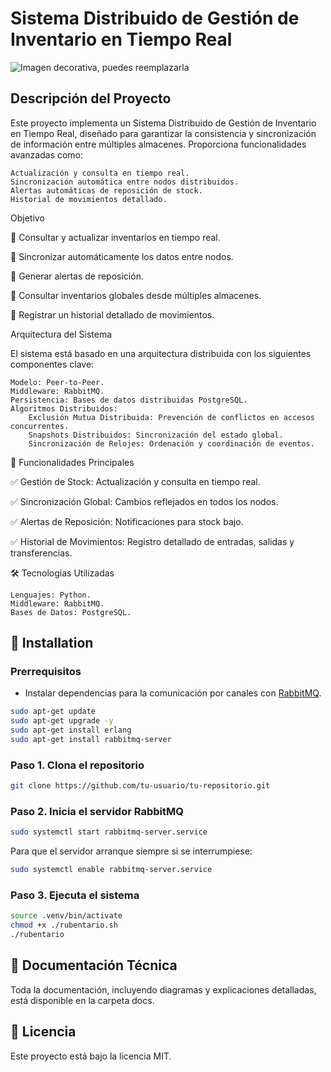 # Sistema Distribuido de Gestión de Inventario en Tiempo Real

![Imagen decorativa, puedes reemplazarla](https://upload.wikimedia.org/wikipedia/commons/thumb/a/a2/Amazon_Espa%C3%B1a_por_dentro_%28San_Fernando_de_Henares%29.JPG/800px-Amazon_Espa%C3%B1a_por_dentro_%28San_Fernando_de_Henares%29.JPG)
## Descripción del Proyecto

Este proyecto implementa un Sistema Distribuido de Gestión de Inventario en Tiempo Real, diseñado para garantizar la consistencia y sincronización de información entre múltiples almacenes. Proporciona funcionalidades avanzadas como:

    Actualización y consulta en tiempo real.
    Sincronización automática entre nodos distribuidos.
    Alertas automáticas de reposición de stock.
    Historial de movimientos detallado.

Objetivo

🔹 Consultar y actualizar inventarios en tiempo real.

🔹 Sincronizar automáticamente los datos entre nodos.

🔹 Generar alertas de reposición.

🔹 Consultar inventarios globales desde múltiples almacenes.

🔹 Registrar un historial detallado de movimientos.

Arquitectura del Sistema

El sistema está basado en una arquitectura distribuida con los siguientes componentes clave:

    Modelo: Peer-to-Peer.
    Middleware: RabbitMQ.
    Persistencia: Bases de datos distribuidas PostgreSQL.
    Algoritmos Distribuidos:
        Exclusión Mutua Distribuida: Prevención de conflictos en accesos concurrentes.
        Snapshots Distribuidos: Sincronización del estado global.
        Sincronización de Relojes: Ordenación y coordinación de eventos.

🚀 Funcionalidades Principales

✅ Gestión de Stock: Actualización y consulta en tiempo real.

✅ Sincronización Global: Cambios reflejados en todos los nodos.

✅ Alertas de Reposición: Notificaciones para stock bajo.

✅ Historial de Movimientos: Registro detallado de entradas, salidas y transferencias.

🛠️ Tecnologías Utilizadas

    Lenguajes: Python.
    Middleware: RabbitMQ.
    Bases de Datos: PostgreSQL.

## 🚀 Installation

### Prerrequisitos

- Instalar dependencias para la comunicación por canales con [RabbitMQ](https://github.com/rabbitmq).
```sh
sudo apt-get update
sudo apt-get upgrade -y
sudo apt-get install erlang
sudo apt-get install rabbitmq-server
```

### Paso 1. Clona el repositorio
```sh
git clone https://github.com/tu-usuario/tu-repositorio.git
```

### Paso 2. Inicia el servidor RabbitMQ
```sh
sudo systemctl start rabbitmq-server.service
```
Para que el servidor arranque siempre si se interrumpiese:
```sh
sudo systemctl enable rabbitmq-server.service
```

### Paso 3. Ejecuta el sistema
```sh
source .venv/bin/activate
chmod +x ./rubentario.sh
./rubentario
```

## 📄 Documentación Técnica

Toda la documentación, incluyendo diagramas y explicaciones detalladas, está disponible en la carpeta docs.

## 📝 Licencia

Este proyecto está bajo la licencia MIT.
